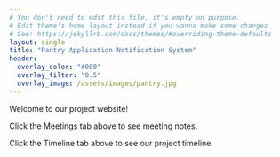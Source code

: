 ```yaml
---
# You don't need to edit this file, it's empty on purpose.
# Edit theme's home layout instead if you wanna make some changes
# See: https://jekyllrb.com/docs/themes/#overriding-theme-defaults
layout: single
title: "Pantry Application Notification System"
header:
  overlay_color: "#000"
  overlay_filter: "0.5"
  overlay_image: /assets/images/pantry.jpg
---
```


Welcome to our project website!

Click the Meetings tab above to see meeting notes.

Click the Timeline tab above to see our project timeline.
